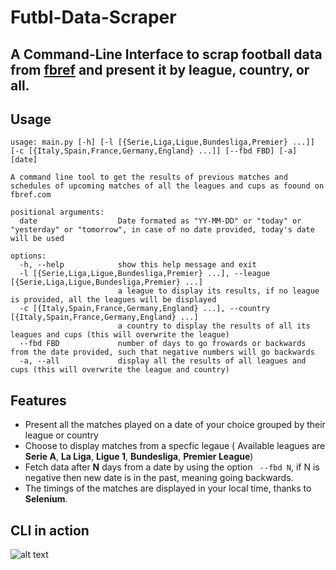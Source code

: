 # Futbl-Data-Scraper
## A Command-Line Interface to scrap football data from [fbref](https://fbref.com/en/matches/) and present it by **league**, **country**, or **all**.
## Usage
``` 
usage: main.py [-h] [-l [{Serie,Liga,Ligue,Bundesliga,Premier} ...]] [-c [{Italy,Spain,France,Germany,England} ...]] [--fbd FBD] [-a] [date]

A command line tool to get the results of previous matches and schedules of upcoming matches of all the leagues and cups as foound on fbref.com

positional arguments:
  date                  Date formated as "YY-MM-DD" or "today" or "yesterday" or "tomorrow", in case of no date provided, today's date will be used

options:
  -h, --help            show this help message and exit
  -l [{Serie,Liga,Ligue,Bundesliga,Premier} ...], --league [{Serie,Liga,Ligue,Bundesliga,Premier} ...]
                        a league to display its results, if no league is provided, all the leagues will be displayed
  -c [{Italy,Spain,France,Germany,England} ...], --country [{Italy,Spain,France,Germany,England} ...]
                        a country to display the results of all its leagues and cups (this will overwrite the league)
  --fbd FBD             number of days to go frowards or backwards from the date provided, such that negative numbers will go backwards
  -a, --all             display all the results of all leagues and cups (this will overwrite the league and country)
```
## Features
- Present all the matches played on a date of your choice grouped by their league or country
- Choose to display matches from a specfic legaue ( Available leagues are __Serie A__, __La Liga__, __Ligue 1__, __Bundesliga__, __Premier League__)
- Fetch data after __N__ days from a date by using the option 
``` --fbd N```, if N is negative then new date is in the past, meaning going backwards.
- The timings of the matches are displayed in your local time, thanks to __Selenium__.

## CLI in action
![alt text](images/Schedule_England_Feb28.png)
